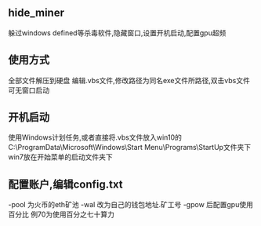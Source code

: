 ## hide_miner
躲过windows defined等杀毒软件,隐藏窗口,设置开机启动,配置gpu超频
## 使用方式
全部文件解压到硬盘
编辑.vbs文件,修改路径为同名exe文件所路径,双击vbs文件可无窗口启动
## 开机启动
使用Windows计划任务,或者直接将.vbs文件放入win10的C:\ProgramData\Microsoft\Windows\Start Menu\Programs\StartUp文件夹下
win7放在开始菜单的启动文件夹下
## 配置账户,编辑config.txt
-pool 为火币的eth矿池
-wal 改为自己的钱包地址.矿工号
-gpow 后配置gpu使用百分比 例70为使用百分之七十算力
